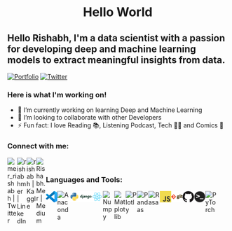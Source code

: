 # <center>Hello World</center>
## Hello Rishabh, I'm a data scientist with a passion for developing deep and machine learning models to extract meaningful insights from data.

[![Portfolio](https://img.shields.io/website?label=rishabh.codes&style=for-the-badge&url=https%3A%2F%2Fcodestackr.com)](https://rishi21sat.wixsite.com/rishabh-codes)
[![Twitter](https://img.shields.io/twitter/follow/rishabh?color=1DA1F2&logo=twitter&style=for-the-badge)](https://twitter.com/intent/follow?original_referer=https%3A%2F%2Fgithub.com%2FcodeSTACKr&screen_name=mer_rishabh)

### Here is what I'm working on!

* 🌱 I’m currently working on learning Deep and Machine Learning
*  👯 I’m looking to collaborate with other Developers
* ⚡ Fun fact: I love Reading 📚, Listening Podcast, Tech 👨‍💻 and Comics 💭

<!-- 
### Spotify Playing 🎧
[<img src="https://now-playing-codestackr.vercel.app/api/spotify-playing" alt="codeSTACKr Spotify Playing" width="350" />](https://open.spotify.com/user/swyqyimdc12jajde4vpwd2x1b) -->

### Connect with me:

<!-- [<img align="left" alt="rishabh.codes" width="22px" src="https://raw.githubusercontent.com/iconic/open-iconic/master/svg/globe.svg" />][website] -->
<!-- [<img align="left" alt="rishabh | YouTube" width="22px" src="https://cdn.jsdelivr.net/npm/simple-icons@v3/icons/youtube.svg" />][youtube] -->
[<img align="left" alt="mer_rishabh | Twitter" width="22px" src="https://img.icons8.com/color/72/twitter--v2.gif" />][twitter]
[<img align="left" alt="rishabhmer | LinkedIn" width="22px" src="https://cdn.jsdelivr.net/npm/simple-icons@v3/icons/linkedin.svg" />][linkedin]
[<img align="left" alt="rishabh | Kaggle" width="22px" src="https://cdn.jsdelivr.net/npm/simple-icons@v3/icons/kaggle.svg" />][kaggle]
[<img align="left" alt="Rishabh.Mer | Medium" width="22px" src="https://cdn.jsdelivr.net/npm/simple-icons@v3/icons/medium.svg" />][medium]

<!-- [<img align="left" alt="rishabh_2110_ | Instagram" width="22px" src="https://cdn.jsdelivr.net/npm/simple-icons@v3/icons/instagram.svg" />][instagram] -->


<br />

### Languages and Tools:

<img align="left" alt="Visual Studio Code" width="26px" src="https://raw.githubusercontent.com/github/explore/80688e429a7d4ef2fca1e82350fe8e3517d3494d/topics/visual-studio-code/visual-studio-code.png" />
<img align="left" alt="Anaconda" width="26px" src="https://i.imgur.com/jaKbpQS.png" />
<img align="left" alt="Python" width="26px" src="https://raw.githubusercontent.com/github/explore/80688e429a7d4ef2fca1e82350fe8e3517d3494d/topics/python/python.png" />
<img align="left" alt="Django" width="26px" src="https://raw.githubusercontent.com/github/explore/80688e429a7d4ef2fca1e82350fe8e3517d3494d/topics/django/django.png" />
<img align="left" alt="React" width="26px" src="https://raw.githubusercontent.com/github/explore/80688e429a7d4ef2fca1e82350fe8e3517d3494d/topics/react/react.png" />
<img align="left" alt="Numpy" width="26px" src="https://avatars3.githubusercontent.com/u/288276?s=200&v=4" />
<img align="left" alt="Matplotlib" width="26px" src="https://avatars0.githubusercontent.com/u/215947?s=200&v=4" />
<img align="left" alt="Plotly" width="26px" src="https://avatars2.githubusercontent.com/u/5997976?s=200&v=4" />
<img align="left" alt="Pandas" width="26px" src="https://avatars1.githubusercontent.com/u/21206976?s=200&v=4" />
<img align="left" alt="Rasa" width="26px" src="https://avatars0.githubusercontent.com/u/21214473?s=200&v=4" />
<img align="left" alt="JavaScript" width="26px" src="https://raw.githubusercontent.com/github/explore/80688e429a7d4ef2fca1e82350fe8e3517d3494d/topics/javascript/javascript.png" />
<img align="left" alt="Git" width="26px" src="https://raw.githubusercontent.com/github/explore/80688e429a7d4ef2fca1e82350fe8e3517d3494d/topics/git/git.png" />
<img align="left" alt="GitHub" width="26px" src="https://raw.githubusercontent.com/github/explore/78df643247d429f6cc873026c0622819ad797942/topics/github/github.png" />
<img align="left" alt="Terminal" width="26px" src="https://raw.githubusercontent.com/github/explore/80688e429a7d4ef2fca1e82350fe8e3517d3494d/topics/terminal/terminal.png" />
<img align="left" alt="PyTorch" width="26px" src="https://raw.githubusercontent.com/github/explore/80688e429a7d4ef2fca1e82350fe8e3517d3494d/topics/terminal/pytorch-logo-dark.png" />
<br />
<br />

[website]: https://rishi21sat.wixsite.com/rishabh-codes
[twitter]: https://twitter.com/mer_rishabh
[instagram]: https://instagram.com/rishabh_2110_
[linkedin]: https://linkedin.com/in/rishabhmer
[kaggle]: https://www.kaggle.com/rishabh2110
[medium]: https://medium.com/@Rishabh.Mer
